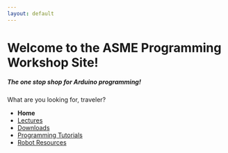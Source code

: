 ```yaml
---
layout: default
---
```


#  Welcome to the ASME Programming Workshop Site!

##### The one stop shop for Arduino programming!
What are you looking for, traveler?

* **Home**
* [Lectures](pages/Lectures.md)
* [Downloads](pages/Downloads.md)
* [Programming Tutorials](pages/Programming_Tutorials.md)
* [Robot Resources](pages/Robot_Resources.md)

